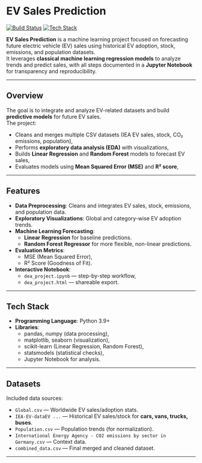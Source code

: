# EV Sales Prediction

[![Build Status](https://img.shields.io/badge/build-passing-brightgreen)]()
[![Tech Stack](https://img.shields.io/badge/stack-Python%20|%20Pandas%20|%20ScikitLearn%20|%20Jupyter-green)]()

**EV Sales Prediction** is a machine learning project focused on forecasting future electric vehicle (EV) sales using historical EV adoption, stock, emissions, and population datasets.  
It leverages **classical machine learning regression models** to analyze trends and predict sales, with all steps documented in a **Jupyter Notebook** for transparency and reproducibility.

---

## Overview

The goal is to integrate and analyze EV-related datasets and build **predictive models** for future EV sales.  
The project:

- Cleans and merges multiple CSV datasets (IEA EV sales, stock, CO₂ emissions, population),
- Performs **exploratory data analysis (EDA)** with visualizations,
- Builds **Linear Regression** and **Random Forest** models to forecast EV sales,
- Evaluates models using **Mean Squared Error (MSE)** and **R² score**,

---

## Features

- **Data Preprocessing**: Cleans and integrates EV sales, stock, emissions, and population data.
- **Exploratory Visualizations**: Global and category-wise EV adoption trends.
- **Machine Learning Forecasting**:
  - **Linear Regression** for baseline predictions.
  - **Random Forest Regressor** for more flexible, non-linear predictions.
- **Evaluation Metrics**:
  - MSE (Mean Squared Error),
  - R² Score (Goodness of Fit).
- **Interactive Notebook**:
  - `dea_project.ipynb` — step-by-step workflow,
  - `dea_project.html` — shareable export.

---

## Tech Stack

- **Programming Language**: Python 3.9+
- **Libraries**:
  - pandas, numpy (data processing),
  - matplotlib, seaborn (visualization),
  - scikit-learn (Linear Regression, Random Forest),
  - statsmodels (statistical checks),
  - Jupyter Notebook for analysis.

---

## Datasets

Included data sources:

- `Global.csv` — Worldwide EV sales/adoption stats.
- `IEA-EV-dataEV ...` — Historical EV sales/stock for **cars, vans, trucks, buses**.
- `Population.csv` — Population trends (for normalization).
- `International Energy Agency - CO2 emissions by sector in Germany.csv` — Context data.
- `combined_data.csv` — Final merged and cleaned dataset.

---
